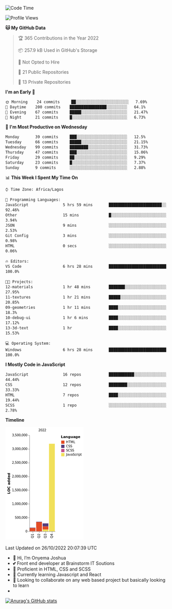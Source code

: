 <!--START_SECTION:waka-->
![Code Time](http://img.shields.io/badge/Code%20Time-9%20hrs%2046%20mins-blue)

![Profile Views](http://img.shields.io/badge/Profile%20Views-19-blue)

**🐱 My GitHub Data** 

> 🏆 365 Contributions in the Year 2022
 > 
> 📦 257.9 kB Used in GitHub's Storage 
 > 
> 🚫 Not Opted to Hire
 > 
> 📜 21 Public Repositories 
 > 
> 🔑 13 Private Repositories  
 > 
**I'm an Early 🐤** 

```text
🌞 Morning    24 commits     ██░░░░░░░░░░░░░░░░░░░░░░░   7.69% 
🌆 Daytime    200 commits    ████████████████░░░░░░░░░   64.1% 
🌃 Evening    67 commits     █████░░░░░░░░░░░░░░░░░░░░   21.47% 
🌙 Night      21 commits     █░░░░░░░░░░░░░░░░░░░░░░░░   6.73%

```
📅 **I'm Most Productive on Wednesday** 

```text
Monday       39 commits     ███░░░░░░░░░░░░░░░░░░░░░░   12.5% 
Tuesday      66 commits     █████░░░░░░░░░░░░░░░░░░░░   21.15% 
Wednesday    99 commits     ████████░░░░░░░░░░░░░░░░░   31.73% 
Thursday     47 commits     ███░░░░░░░░░░░░░░░░░░░░░░   15.06% 
Friday       29 commits     ██░░░░░░░░░░░░░░░░░░░░░░░   9.29% 
Saturday     23 commits     █░░░░░░░░░░░░░░░░░░░░░░░░   7.37% 
Sunday       9 commits      ░░░░░░░░░░░░░░░░░░░░░░░░░   2.88%

```


📊 **This Week I Spent My Time On** 

```text
⌚︎ Time Zone: Africa/Lagos

💬 Programming Languages: 
JavaScript               5 hrs 59 mins       ███████████████████████░░   92.46% 
Other                    15 mins             █░░░░░░░░░░░░░░░░░░░░░░░░   3.94% 
JSON                     9 mins              ░░░░░░░░░░░░░░░░░░░░░░░░░   2.53% 
Git Config               3 mins              ░░░░░░░░░░░░░░░░░░░░░░░░░   0.98% 
HTML                     0 secs              ░░░░░░░░░░░░░░░░░░░░░░░░░   0.06%

🔥 Editors: 
VS Code                  6 hrs 28 mins       █████████████████████████   100.0%

🐱‍💻 Projects: 
12-materials             1 hr 48 mins        ███████░░░░░░░░░░░░░░░░░░   27.95% 
11-textures              1 hr 21 mins        █████░░░░░░░░░░░░░░░░░░░░   20.85% 
09-geometries            1 hr 11 mins        ████░░░░░░░░░░░░░░░░░░░░░   18.3% 
10-debug-ui              1 hr 6 mins         ████░░░░░░░░░░░░░░░░░░░░░   17.12% 
13-3d-text               1 hr                ████░░░░░░░░░░░░░░░░░░░░░   15.53%

💻 Operating System: 
Windows                  6 hrs 28 mins       █████████████████████████   100.0%

```

**I Mostly Code in JavaScript** 

```text
JavaScript               16 repos            ███████████░░░░░░░░░░░░░░   44.44% 
CSS                      12 repos            ████████░░░░░░░░░░░░░░░░░   33.33% 
HTML                     7 repos             ████░░░░░░░░░░░░░░░░░░░░░   19.44% 
SCSS                     1 repo              ░░░░░░░░░░░░░░░░░░░░░░░░░   2.78%

```


**Timeline**

![Chart not found](https://raw.githubusercontent.com/the-officialjosh/the-officialjosh/main/charts/bar_graph.png) 


 Last Updated on 26/10/2022 20:07:39 UTC
<!--END_SECTION:waka-->


- 👋 Hi, I’m Onyema Joshua
- 💕 Front end developer at Brainstorm IT Soutions
- 👀 Proficient  in HTML, CSS and SCSS
- 🌱 Currently learning Javascript and React
- 💞️ Looking to collaborate on any web based project but basically looking to learn
- 
[![Anurag's GitHub stats](https://github-readme-stats.vercel.app/api?username=the-officialjosh&count_private=true&show_icons=true&theme=tokyonight)](https://github.com/anuraghazra/github-readme-stats) 
<!---
the-officialjosh/the-officialjosh is a ✨ special ✨ repository because its `README.md` (this file) appears on your GitHub profile.
You can click the Preview link to take a look at your change.
--->
